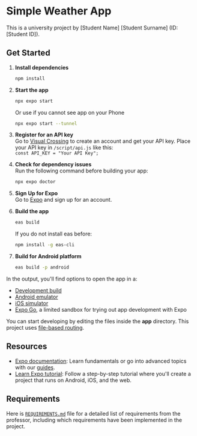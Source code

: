 # Simple Weather App

This is a university project by [Student Name] [Student Surname] (ID: [Student ID]).

## Get Started

1. **Install dependencies**

   ```bash
   npm install
   ```

2. **Start the app**

   ```bash
   npx expo start
   ```

   Or use if you cannot see app on your Phone

   ```bash
   npx expo start --tunnel
   ```

3. **Register for an API key**  
   Go to [Visual Crossing](https://visualcrossing.com/) to create an account and get your API key. Place your API key in `/script/api.js` like this:  
   `const API_KEY = "Your API Key";`

4. **Check for dependency issues**  
   Run the following command before building your app:

   ```bash
   npx expo doctor
   ```

5. **Sign Up for Expo**  
   Go to [Expo](https://expo.dev/) and sign up for an account.

6. **Build the app**

   ```bash
   eas build
   ```

   If you do not install eas before:

   ```bash
   npm install -g eas-cli
   ```

7. **Build for Android platform**
   ```bash
   eas build -p android
   ```

In the output, you'll find options to open the app in a:

- [Development build](https://docs.expo.dev/develop/development-builds/introduction/)
- [Android emulator](https://docs.expo.dev/workflow/android-studio-emulator/)
- [iOS simulator](https://docs.expo.dev/workflow/ios-simulator/)
- [Expo Go](https://expo.dev/go), a limited sandbox for trying out app development with Expo

You can start developing by editing the files inside the **app** directory. This project uses [file-based routing](https://docs.expo.dev/router/introduction/).

## Resources

- [Expo documentation](https://docs.expo.dev/): Learn fundamentals or go into advanced topics with our [guides](https://docs.expo.dev/guides).
- [Learn Expo tutorial](https://docs.expo.dev/tutorial/introduction/): Follow a step-by-step tutorial where you'll create a project that runs on Android, iOS, and the web.

## Requirements

Here is [`REQUIREMENTS.md`](github.com) file for a detailed list of requirements from the professor, including which requirements have been implemented in the project.
